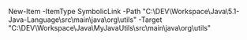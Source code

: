 New-Item -ItemType SymbolicLink -Path "C:\DEV\Workspace\Java\5.1-Java-Language\src\main\java\org\utils" -Target "C:\DEV\Workspace\Java\MyJavaUtils\src\main\java\org\utils"
